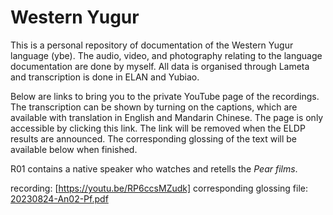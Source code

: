 # Western Yugur
This is a personal repository of documentation of the Western Yugur language (ybe).
The audio, video, and photography relating to the language documentation are done by myself. All data is organised through Lameta and transcription is done in ELAN and Yubiao.

Below are links to bring you to the private YouTube page of the recordings. The transcription can be shown by turning on the captions, which are available with translation in English and Mandarin Chinese. The page is only accessible by clicking this link. The link will be removed when the ELDP results are announced. The corresponding glossing of the text will be available below when finished.

R01 contains a native speaker who watches and retells the _Pear films_. 

recording: [https://youtu.be/RP6ccsMZudk]
corresponding glossing file: [20230824-An02-Pf.pdf](https://github.com/Pehirdin/WesternYugur/files/13538314/20230824-An02-Pf.pdf)

